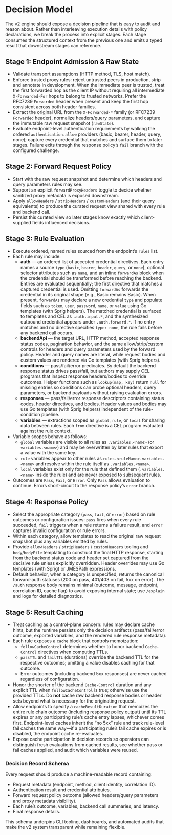 # Decision Model

The v2 engine should expose a decision pipeline that is easy to audit and reason about. Rather than interleaving execution
details with policy declarations, we break the process into explicit stages. Each stage consumes the structured context from the
previous one and emits a typed result that downstream stages can reference.

## Stage 1: Endpoint Admission & Raw State
- Validate transport assumptions (HTTP method, TLS, host match).
- Enforce trusted proxy rules: reject untrusted peers in production, strip and annotate in development. When the immediate
  peer is trusted, treat the first forwarded hop as the client IP without requiring all intermediate `X-Forwarded-For` hops to
  belong to trusted networks. Prefer the RFC7239 `Forwarded` header when present and keep the first hop consistent across both
  header families.
- Extract the original URL from the `X-Forwarded-*` family (or RFC7239 `Forwarded` header), normalize headers/query parameters, and capture the immutable raw
  request snapshot (`rawState`).
- Evaluate endpoint-level authentication requirements by walking the ordered `authentication.allow` providers (basic, bearer, header, query, none);
  capture every credential that matches and surface them to later stages. Failure exits through the response policy’s
  `fail` branch with the configured challenge.

## Stage 2: Forward Request Policy
- Start with the raw request snapshot and determine which headers and query parameters rules may see.
- Support an explicit `forwardProxyHeaders` toggle to decide whether sanitized proxy metadata is exposed downstream.
- Apply `allowHeaders` / `stripHeaders` / `customHeaders` (and their query equivalents) to produce the curated request view shared
  with every rule and backend call.
- Persist this curated view so later stages know exactly which client-supplied fields influenced decisions.

## Stage 3: Rule Evaluation
- Execute ordered, named rules sourced from the endpoint’s `rules` list.
- Each rule may include:
  - **auth** — an ordered list of accepted credential directives. Each entry names a source `type`
    (`basic`, `bearer`, `header`, `query`, or `none`), optional selector attributes such as `name`, and an inline `forwardAs`
    block when the credential should be transformed before reaching the backend. Entries are evaluated sequentially; the first
    directive that matches a captured credential is used. Omitting `forwardAs` forwards the credential in its original shape
    (e.g., Basic remains Basic). When present, `forwardAs` may declare a new credential `type` and populate fields such as
    `token`, `user`, `password`, `name`, or `value` using Go templates (with Sprig helpers). The matched credential is surfaced
    to templates and CEL as `.auth.input.*`, and the synthesized outbound credential appears under `.auth.forward.*`. If no entry
    matches and no directive specifies `type: none`, the rule fails before any backend call occurs.
  - **backendApi** — the target URL, HTTP method, accepted response status codes, pagination behavior, and the same
    allow/strip/custom controls for headers and query parameters used by the forward policy. Header and query names are literal,
    while request bodies and custom values are rendered via Go templates (with Sprig helpers).
  - **conditions** — pass/fail/error predicates. By default the backend response status drives pass/fail, but authors may supply
    CEL programs that inspect response headers/bodies to override outcomes. Helper functions such as `lookup(map, key)` return
    `null` for missing entries so conditions can probe optional headers, query parameters, or backend payloads without raising
    evaluation errors.
  - **responses** — pass/fail/error response descriptors containing status codes, header directives, and bodies. Header values and bodies may use Go templates (with Sprig helpers) independent of the rule-condition pipeline.
  - **variables** — extractions scoped as `global`, `rule`, or `local` for sharing data between rules. Each `from` directive is a CEL program evaluated against the rule context.
- Variable scopes behave as follows:
  - `global` variables are visible to all rules as `.variables.<name>` (or `variables.<name>`) and may be overwritten by later
    rules that export a value with the same key.
  - `rule` variables appear to other rules as `rules.<ruleName>.variables.<name>` and resolve within the rule itself as
    `.variables.<name>`.
  - `local` variables exist only for the rule that defined them (`.variables.<name>` inside the rule) and are never exposed to
    subsequent rules.
- Outcomes are `Pass`, `Fail`, or `Error`. Only `Pass` allows evaluation to continue. Errors short-circuit to the response
  policy’s `error` branch.

## Stage 4: Response Policy
- Select the appropriate category (`pass`, `fail`, or `error`) based on rule outcomes or configuration issues: `pass` fires when
  every rule succeeded, `fail` triggers when a rule returns a failure result, and `error` captures invalid configuration or rule
  errors.
- Within each category, allow templates to read the original raw request snapshot plus any variables emitted by rules.
- Provide `allowHeaders` / `stripHeaders` / `customHeaders` tooling and `body`/`bodyFile` templating to construct the final HTTP
  response, starting from the backend status code and header set captured from the decisive rule unless explicitly overridden.
  Header overrides may use Go templates (with Sprig) or JMESPath expressions.
- Default behavior, when a category is unspecified, returns the canonical forward-auth statuses (200 on pass, 401/403 on fail,
  5xx on error). The `/auth` response body remains minimal (outcome, message, endpoint, correlation ID, cache flag) to avoid
  exposing internal state; use `/explain` and logs for detailed diagnostics.

## Stage 5: Result Caching
- Treat caching as a control-plane concern: rules may declare cache hints, but the runtime persists only the decision artifacts
  (pass/fail/error outcome, exported variables, and the rendered rule response metadata).
- Each rule exposes a `cache` block that controls memoization:
  - `followCacheControl` determines whether to honor backend `Cache-Control` directives when computing TTLs.
  - `passTTL` and `failTTL` (durations) override the backend TTL for the respective outcomes; omitting a value disables caching
    for that outcome.
  - Error outcomes (including backend 5xx responses) are never cached regardless of configuration.
- Honor the shorter of the backend `Cache-Control` duration and any explicit TTL when `followCacheControl` is true; otherwise
  use the provided TTLs. Do **not** cache raw backend response bodies or header sets beyond what is necessary for the originating request.
- Allow endpoints to specify a `cacheResultDuration` that memoizes the entire rule chain outcome (including response policy
  output) until its TTL expires or any participating rule’s cache entry lapses, whichever comes first. Endpoint-level caches
  inherit the “no 5xx” rule and track rule-level fail caches the same way—if a participating rule’s fail cache expires or is
  disabled, the endpoint cache re-evaluates.
- Expose cache participation in decision records so operators can distinguish fresh evaluations from cached results, see whether
  pass or fail caches applied, and audit which variables were reused.

### Decision Record Schema
Every request should produce a machine-readable record containing:
- Request metadata (endpoint, method, client identity, correlation ID).
- Authentication result and credential attributes.
- Forward request policy outcome (allowed headers/query parameters and proxy metadata visibility).
- Each rule’s outcome, variables, backend call summaries, and latency.
- Final response details.

This schema underpins CLI tooling, dashboards, and automated audits that make the v2 system transparent while remaining flexible.
